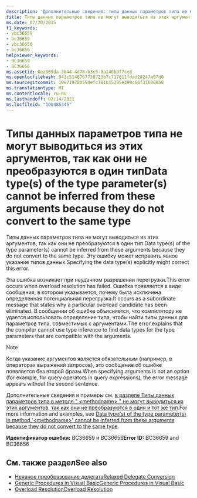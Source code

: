 ```yaml
---
description: 'Дополнительные сведения: типы данных параметров типа не могут выводиться из этих аргументов, так как они не преобразуются в один и тот же тип'
title: Типы данных параметров типа не могут выводиться из этих аргументов, так как они не преобразуются в один тип
ms.date: 07/20/2015
f1_keywords:
- vbc36659
- bc36659
- vbc36656
- bc36656
helpviewer_keywords:
- BC36659
- BC36656
ms.assetid: 0aa809da-3b44-4d78-b3c5-0a148bdf7ce8
ms.openlocfilehash: 943c5148767730723b7c717811fdad28247a07d0
ms.sourcegitcommit: 10e719780594efc781b15295e499c66f316068b8
ms.translationtype: MT
ms.contentlocale: ru-RU
ms.lasthandoff: 02/14/2021
ms.locfileid: "100485345"
---
```

# <a name="data-types-of-the-type-parameters-cannot-be-inferred-from-these-arguments-because-they-do-not-convert-to-the-same-type"></a><span data-ttu-id="936f7-103">Типы данных параметров типа не могут выводиться из этих аргументов, так как они не преобразуются в один тип</span><span class="sxs-lookup"><span data-stu-id="936f7-103">Data type(s) of the type parameter(s) cannot be inferred from these arguments because they do not convert to the same type</span></span>

<span data-ttu-id="936f7-104">Типы данных параметров типа не могут выводиться из этих аргументов, так как они не преобразуются в один тип.</span><span class="sxs-lookup"><span data-stu-id="936f7-104">Data type(s) of the type parameter(s) cannot be inferred from these arguments because they do not convert to the same type.</span></span> <span data-ttu-id="936f7-105">Эту ошибку может исправить явное указание типов данных.</span><span class="sxs-lookup"><span data-stu-id="936f7-105">Specifying the data type(s) explicitly might correct this error.</span></span>  
  
 <span data-ttu-id="936f7-106">Эта ошибка возникает при неудачном разрешении перегрузки.</span><span class="sxs-lookup"><span data-stu-id="936f7-106">This error occurs when overload resolution has failed.</span></span> <span data-ttu-id="936f7-107">Ошибка появляется в виде сообщения, в котором указывается, почему была исключена определенная потенциальная перегрузка.</span><span class="sxs-lookup"><span data-stu-id="936f7-107">It occurs as a subordinate message that states why a particular overload candidate has been eliminated.</span></span> <span data-ttu-id="936f7-108">В сообщении об ошибке объясняется, что компилятору не удается использовать определение типа, чтобы найти типы данных для параметров типа, совместимых с аргументами.</span><span class="sxs-lookup"><span data-stu-id="936f7-108">The error explains that the compiler cannot use type inference to find data types for the type parameters that are compatible with the arguments.</span></span>  
  
> [!NOTE]
> <span data-ttu-id="936f7-109">Когда указание аргументов является обязательным (например, в операторах выражений запросов), это сообщение об ошибке появляется без второй фразы.</span><span class="sxs-lookup"><span data-stu-id="936f7-109">When specifying arguments is not an option (for example, for query operators in query expressions), the error message appears without the second sentence.</span></span>  
  
 <span data-ttu-id="936f7-110">Дополнительные сведения и примеры см. [в разделе Типы данных параметров типа в методе " \<methodname> " не могут выводиться из этих аргументов, так как они не преобразуются в один и тот же тип](bc36660-bc36657.md).</span><span class="sxs-lookup"><span data-stu-id="936f7-110">For more information and examples, see [Data type(s) of the type parameter(s) in method '\<methodname>' cannot be inferred from these arguments because they do not convert to the same type](bc36660-bc36657.md).</span></span>  
  
 <span data-ttu-id="936f7-111">**Идентификатор ошибки:** BC36659 и BC36656</span><span class="sxs-lookup"><span data-stu-id="936f7-111">**Error ID:** BC36659 and BC36656</span></span>  
  
## <a name="see-also"></a><span data-ttu-id="936f7-112">См. также раздел</span><span class="sxs-lookup"><span data-stu-id="936f7-112">See also</span></span>

- [<span data-ttu-id="936f7-113">Неявное преобразование делегата</span><span class="sxs-lookup"><span data-stu-id="936f7-113">Relaxed Delegate Conversion</span></span>](../programming-guide/language-features/delegates/relaxed-delegate-conversion.md)
- [<span data-ttu-id="936f7-114">Generic Procedures in Visual Basic</span><span class="sxs-lookup"><span data-stu-id="936f7-114">Generic Procedures in Visual Basic</span></span>](../programming-guide/language-features/data-types/generic-procedures.md)
- [<span data-ttu-id="936f7-115">Overload Resolution</span><span class="sxs-lookup"><span data-stu-id="936f7-115">Overload Resolution</span></span>](../programming-guide/language-features/procedures/overload-resolution.md)
